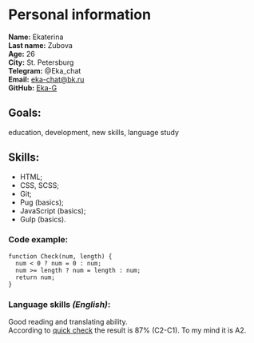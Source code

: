 # **Personal information**
  **Name:** Ekaterina  
  **Last name:** Zubova  
  **Age:** 26  
  **City:** St. Petersburg  
  **Telegram:** @Eka_chat  
  **Email:** eka-chat@bk.ru  
  **GitHub:** [Eka-G](https://github.com/Eka-G/)

## **Goals:**
education, development, new skills, language study

## **Skills:**
* HTML;
* CSS, SCSS;
* Git;
* Pug (basics);
* JavaScript (basics);
* Gulp (basics).

### **Code example:**
```
function Check(num, length) {
  num < 0 ? num = 0 : num;
  num >= length ? num = length : num;
  return num;
}
```

### **Language skills *(English)*:**
Good reading and translating ability.  
According to [quick check](https://www.efset.org/ru/free-english-test/) the result is 87% (C2-C1). To my mind it is A2.
